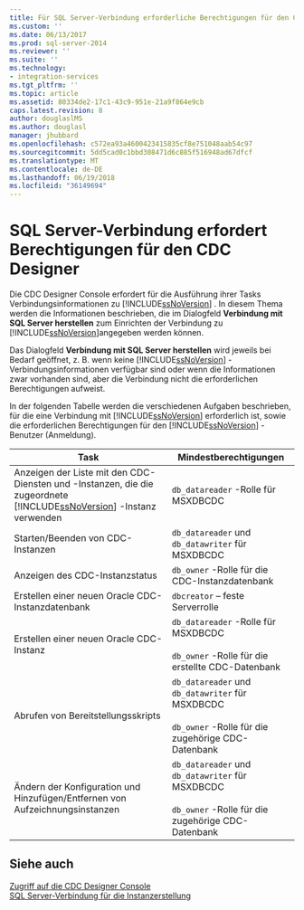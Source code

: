 ```yaml
---
title: Für SQL Server-Verbindung erforderliche Berechtigungen für den CDC Designer | Microsoft-Dokumentation
ms.custom: ''
ms.date: 06/13/2017
ms.prod: sql-server-2014
ms.reviewer: ''
ms.suite: ''
ms.technology:
- integration-services
ms.tgt_pltfrm: ''
ms.topic: article
ms.assetid: 80334de2-17c1-43c9-951e-21a9f864e9cb
caps.latest.revision: 8
author: douglaslMS
ms.author: douglasl
manager: jhubbard
ms.openlocfilehash: c572ea93a4600423415835cf8e751048aab54c97
ms.sourcegitcommit: 5dd5cad0c1bbd308471d6c885f516948ad67dfcf
ms.translationtype: MT
ms.contentlocale: de-DE
ms.lasthandoff: 06/19/2018
ms.locfileid: "36149694"
---
```

# <a name="sql-server-connection-required-permissions-for-the-cdc-designer"></a>SQL Server-Verbindung erfordert Berechtigungen für den CDC Designer
  Die CDC Designer Console erfordert für die Ausführung ihrer Tasks Verbindungsinformationen zu [!INCLUDE[ssNoVersion](../../includes/ssnoversion-md.md)] . In diesem Thema werden die Informationen beschrieben, die im Dialogfeld **Verbindung mit SQL Server herstellen** zum Einrichten der Verbindung zu [!INCLUDE[ssNoVersion](../../includes/ssnoversion-md.md)]angegeben werden können.  
  
 Das Dialogfeld **Verbindung mit SQL Server herstellen** wird jeweils bei Bedarf geöffnet, z. B. wenn keine [!INCLUDE[ssNoVersion](../../includes/ssnoversion-md.md)] -Verbindungsinformationen verfügbar sind oder wenn die Informationen zwar vorhanden sind, aber die Verbindung nicht die erforderlichen Berechtigungen aufweist.  
  
 In der folgenden Tabelle werden die verschiedenen Aufgaben beschrieben, für die eine Verbindung mit [!INCLUDE[ssNoVersion](../../includes/ssnoversion-md.md)] erforderlich ist, sowie die erforderlichen Berechtigungen für den [!INCLUDE[ssNoVersion](../../includes/ssnoversion-md.md)] -Benutzer (Anmeldung).  
  
|Task|Mindestberechtigungen|  
|----------|-------------------------|  
|Anzeigen der Liste mit den CDC-Diensten und -Instanzen, die die zugeordnete [!INCLUDE[ssNoVersion](../../includes/ssnoversion-md.md)] -Instanz verwenden|`db_datareader` -Rolle für MSXDBCDC|  
|Starten/Beenden von CDC-Instanzen|`db_datareader` und `db_datawriter` für MSXDBCDC|  
|Anzeigen des CDC-Instanzstatus|`db_owner` -Rolle für die CDC-Instanzdatenbank|  
|Erstellen einer neuen Oracle CDC-Instanzdatenbank|`dbcreator` – feste Serverrolle|  
|Erstellen einer neuen Oracle CDC-Instanz|`db_datareader` -Rolle für MSXDBCDC<br /><br /> `db_owner` -Rolle für die erstellte CDC-Datenbank|  
|Abrufen von Bereitstellungsskripts|`db_datareader` und `db_datawriter` für MSXDBCDC<br /><br /> `db_owner` -Rolle für die zugehörige CDC-Datenbank|  
|Ändern der Konfiguration und Hinzufügen/Entfernen von Aufzeichnungsinstanzen|`db_datareader` und `db_datawriter` für MSXDBCDC<br /><br /> `db_owner` -Rolle für die zugehörige CDC-Datenbank|  
  
## <a name="see-also"></a>Siehe auch  
 [Zugriff auf die CDC Designer Console](access-the-cdc-designer-console.md)   
 [SQL Server-Verbindung für die Instanzerstellung](sql-server-connection-for-instance-creation.md)  
  
  